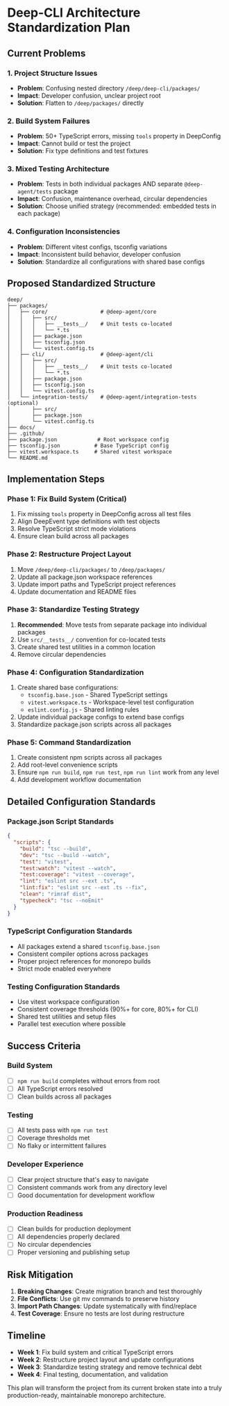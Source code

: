 # Deep-CLI Architecture Standardization Plan

## Current Problems

### 1. Project Structure Issues
- **Problem**: Confusing nested directory `/deep/deep-cli/packages/`
- **Impact**: Developer confusion, unclear project root
- **Solution**: Flatten to `/deep/packages/` directly

### 2. Build System Failures
- **Problem**: 50+ TypeScript errors, missing `tools` property in DeepConfig
- **Impact**: Cannot build or test the project
- **Solution**: Fix type definitions and test fixtures

### 3. Mixed Testing Architecture
- **Problem**: Tests in both individual packages AND separate `@deep-agent/tests` package
- **Impact**: Confusion, maintenance overhead, circular dependencies
- **Solution**: Choose unified strategy (recommended: embedded tests in each package)

### 4. Configuration Inconsistencies
- **Problem**: Different vitest configs, tsconfig variations
- **Impact**: Inconsistent build behavior, developer confusion
- **Solution**: Standardize all configurations with shared base configs

## Proposed Standardized Structure

```
deep/
├── packages/
│   ├── core/                 # @deep-agent/core
│   │   ├── src/
│   │   │   ├── __tests__/    # Unit tests co-located
│   │   │   └── *.ts
│   │   ├── package.json
│   │   ├── tsconfig.json
│   │   └── vitest.config.ts
│   ├── cli/                  # @deep-agent/cli
│   │   ├── src/
│   │   │   ├── __tests__/    # Unit tests co-located
│   │   │   └── *.ts
│   │   ├── package.json
│   │   ├── tsconfig.json
│   │   └── vitest.config.ts
│   └── integration-tests/    # @deep-agent/integration-tests (optional)
│       ├── src/
│       ├── package.json
│       └── vitest.config.ts
├── docs/
├── .github/
├── package.json             # Root workspace config
├── tsconfig.json           # Base TypeScript config
├── vitest.workspace.ts     # Shared vitest workspace
└── README.md
```

## Implementation Steps

### Phase 1: Fix Build System (Critical)
1. Fix missing `tools` property in DeepConfig across all test files
2. Align DeepEvent type definitions with test objects
3. Resolve TypeScript strict mode violations
4. Ensure clean build across all packages

### Phase 2: Restructure Project Layout
1. Move `/deep/deep-cli/packages/` to `/deep/packages/`
2. Update all package.json workspace references
3. Update import paths and TypeScript project references
4. Update documentation and README files

### Phase 3: Standardize Testing Strategy
1. **Recommended**: Move tests from separate package into individual packages
2. Use `src/__tests__/` convention for co-located tests
3. Create shared test utilities in a common location
4. Remove circular dependencies

### Phase 4: Configuration Standardization
1. Create shared base configurations:
   - `tsconfig.base.json` - Shared TypeScript settings
   - `vitest.workspace.ts` - Workspace-level test configuration
   - `eslint.config.js` - Shared linting rules
2. Update individual package configs to extend base configs
3. Standardize package.json scripts across all packages

### Phase 5: Command Standardization
1. Create consistent npm scripts across all packages
2. Add root-level convenience scripts
3. Ensure `npm run build`, `npm run test`, `npm run lint` work from any level
4. Add development workflow documentation

## Detailed Configuration Standards

### Package.json Script Standards
```json
{
  "scripts": {
    "build": "tsc --build",
    "dev": "tsc --build --watch",
    "test": "vitest",
    "test:watch": "vitest --watch",
    "test:coverage": "vitest --coverage",
    "lint": "eslint src --ext .ts",
    "lint:fix": "eslint src --ext .ts --fix",
    "clean": "rimraf dist",
    "typecheck": "tsc --noEmit"
  }
}
```

### TypeScript Configuration Standards
- All packages extend a shared `tsconfig.base.json`
- Consistent compiler options across packages
- Proper project references for monorepo builds
- Strict mode enabled everywhere

### Testing Configuration Standards
- Use vitest workspace configuration
- Consistent coverage thresholds (90%+ for core, 80%+ for CLI)
- Shared test utilities and setup files
- Parallel test execution where possible

## Success Criteria

### Build System
- [ ] `npm run build` completes without errors from root
- [ ] All TypeScript errors resolved
- [ ] Clean builds across all packages

### Testing
- [ ] All tests pass with `npm run test`
- [ ] Coverage thresholds met
- [ ] No flaky or intermittent failures

### Developer Experience
- [ ] Clear project structure that's easy to navigate
- [ ] Consistent commands work from any directory level
- [ ] Good documentation for development workflow

### Production Readiness
- [ ] Clean builds for production deployment
- [ ] All dependencies properly declared
- [ ] No circular dependencies
- [ ] Proper versioning and publishing setup

## Risk Mitigation

1. **Breaking Changes**: Create migration branch and test thoroughly
2. **File Conflicts**: Use git mv commands to preserve history
3. **Import Path Changes**: Update systematically with find/replace
4. **Test Coverage**: Ensure no tests are lost during restructure

## Timeline

- **Week 1**: Fix build system and critical TypeScript errors
- **Week 2**: Restructure project layout and update configurations
- **Week 3**: Standardize testing strategy and remove technical debt
- **Week 4**: Final testing, documentation, and validation

This plan will transform the project from its current broken state into a truly production-ready, maintainable monorepo architecture.